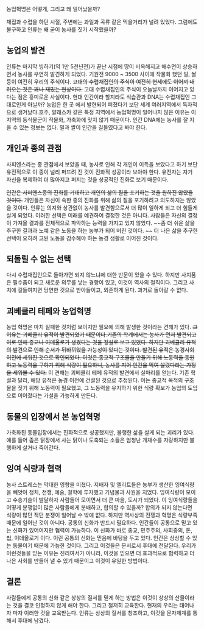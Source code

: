 농업혁명은 어떻게, 그리고 왜 일어났을까?

채집과 수렵을 하던 시절, 주변에는 과일과 곡류 같은 먹을거리가 널려 있었다.
그럼에도 불구하고 인류는 왜 굳이 농사를 짓기 시작했을까?

## 농업의 발견

인류는 마지막 빙하기(약 1만 5천년전)가 끝난 시점에 땅이 비옥해지고 해수면이 상승하면서 농사를 우연히 발견하게 되었다. 
기원전 9000 ~ 3500 사이에 작물화 했던 밀, 쌀 등이 여전히 우리의 주식이다. ~~고대의 수렵채집인의 주식이 여전히 현세에도 이어져 내려오는 것은 꽤나 재밌는 현상이다.~~ 고대 수렵채집인의 주식이 오늘날까지 이어지고 있다는 점은 흥미로운 사실이다. 현대 인간이라 할지라도 식습관과 DNA는 수렵채집인 그대로인게 아닐까?
농업은 한 곳 에서 발현되어 퍼졌다기 보단 세계 여러지역에서 독자적으로 생겨났다.호주, 알래스카 같은 특정 지역에서 농업혁명이 일어나지 않은 이유는 이 지역의 동식물군이 작물화, 가축화에 맞지 않기 때문이다.
인간 DNA에는 농사를 잘 지을 수 있는 정보는 없다. 밀과 쌀이 인간을 길들였다고 봐야 한다.

## 개인과 종의 관점

사피엔스라는 종 관점에서 보았을 때, 농사로 인해 각 개인이 이득을 보았다고 하기 보단 유전적으로 이 종이 널리 퍼뜨려 진 것이 진화적 성공이라 보아야 한다. 유전자는 자기 자신을 복제하여 더 많아지고 퍼지는 것을 성공적인 진화로 보기 때문이다.

~~인간은 사피엔스종의 진화를 기대하고 개인의 삶의 질을 포기하는 것을 원하진 않았을 것이다.~~ 개인들은 자신이 속한 종의 진화를 위해 삶의 질을 포기하려고 의도하지는 않았을 것이다. 인류는 의지와 상관없이 농사를 발견함으로서 더 많이 일하게 되고 더 힘들게 살게 되었다. 
이러한 선택은 미래를 예견하여 결정한 것은 아니다. 사람들은 자신의 결정이 가져올 결과를 전체적으로 파악하는 능력을 가지고 있지 않았다. ~~좀 더 쉬운 삶을 추구한 결과과 노예 같은 노동을 하는 농부가 되어 버린 것이다. ~~ 더 나은 삶을 추구한 선택이 오히려 고된 노동을 감수해야 하는 농경 생활로 이어진 것이다.

## 되돌릴 수 없는 선택

다시 수렵채집인으로 돌아가면 되지 않느냐에 대한 반문이 있을 수 있다. 하지만 사치품은 필수품이 되고 새로운 의무를 낳는 경향이 있고, 이것이 역사의 철칙이다. 그리고 사치에 길들여지면 당연한 것으로 받아들이고, 외존하게 된다. 과거로 돌아갈 수 없다.

## 괴베클리 테페와 농업혁명

농업 혁명은 마치 실패한 것처럼 보이지만 필요에 의해 발생한 것이라는 견해가 있다. ~~그 이유는 괴베클리 유적이 발견되었기 때문이다.기존의 학계에서는 농사가 먼저 발견되고 이로 인해 종교나 이데올로가 생겼다는 것을 정설로 보고 있었다. 하지만 괴베클리 유적의 발견으로 인해 순서가 뒤바뀌었을 가능성이 있다는 것이다. 발견된 유적은 농경사회 이전에 세워진 것으로 확인되었다. 이것은 종교적 구조물을 만들기 위해 노동력을 동원하고 노동력을 구하기 위해 식량이 필요하니, 농사를 지어 인간을 먹여 살렸다라는 가정을 세워볼 수 있다.~~ 이 견해는 괴베클리 테페 유적의 발견에서 실마리를 얻는다. 기존 학설과 달리, 해당 유적은 농경 이전에 건설된 것으로 추정된다. 이는 종교적 목적의 구조물을 짓기 위해 노동력이 필요했고, 그 노동력을 유지하기 위한 식량 확보가 농업의 도입으로 이어졌다는 가설을 가능하게 만든다.

## 동물의 입장에서 본 농업혁명

가축화된 동물입장에서는 진화적으로 성공했지만, 불행한 삶을 살게 되는 괴리가 있다. 예를 들어 좁은 닭장에서 사는 닭이나 도축되는 소들은 엄청난 개채수를 자랑하지만 불행하게 살거나 죽어간다.

## 잉여 식량과 협력

농사 스트레스는 막대한 영향을 미쳤다. 지배자 및 엘리트들은 농부가 생산한 잉여식량을 빼앗아 정치, 전쟁, 예술, 철학에 투자했고 기념물과 사원을 지었다.
잉여식량이 모이고 수송기술이 발달하자 사람들어 모이면서 더 큰 마을, 도시가 되었다. 이 잉여식량들을 어떻게 분쟁없이 많은 사람들에게 분배하고, 합의할 수 있을까?
합의가 되지 않는다면 식량이 많던 적던 분쟁이 일어날 수 밖에 없다.
하지만 역사상의 전쟁과 혁명은 식량부족 때문에 일어난 것이 아니다. 공통의 신화가 반드시 필요하다. 인간들이 공통으로 믿고 있는 신화가 있어여지만 협력이 가능하다. 이 신화가 바로 종교, 민주주의, 사회중의, 돈, 법, 이데올로기 이다. 이런 공통의 신화는 믿음에 바탕을 두고 있다. 인간은 상상할 수 있는 동물이기 때문에 가능한 것이다. 그리고 이것들은 문서로서 후대에 전달된다. 우리가 이런것들을 믿는 이유는 진리여서가 아니라, 이것을 믿으면 더 효과적으로 협력하고 더 나은 사회를 만들어 낼 수 있기 때문이고 이것이 유일한 방법이다.

## 결론

사람들에게 공통의 신화 같은 상상의 질서를 믿게 하는 방법은 이것이 상상의 산물이라는 것을 결코 인정하지 않게 해야 한다. 그리고 철저히 교육한다. 현재의 우리는 태어나자 마자 이러한 것을 교육받는다.
인류는 상상의 질서를 창조하고, 이것을 문자체계를 통해서 후대에 남겼다.